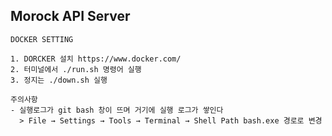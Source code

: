 ## Morock API Server

    DOCKER SETTING

    1. DORCKER 설치 https://www.docker.com/
    2. 터미널에서 ./run.sh 명령어 실행
    3. 정지는 ./down.sh 실행

    주의사항
    - 실행로그가 git bash 창이 뜨며 거기에 실행 로그가 쌓인다
      > File → Settings → Tools → Terminal → Shell Path bash.exe 경로로 변경
